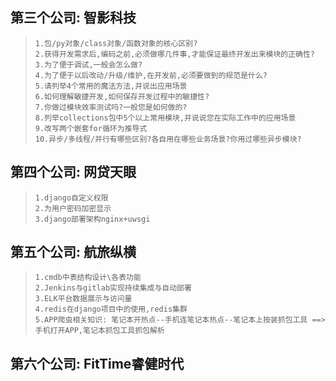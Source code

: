 ## 第三个公司: 智影科技
>```
>1.包/py对象/class对象/函数对象的核心区别?
>2.获得开发需求后,编码之前,必须做哪几件事,才能保证最终开发出来模块的正确性?
>3.为了便于调试,一般会怎么做?
>4.为了便于以后改动/升级/维护,在开发前,必须要做到的规范是什么?
>5.请列举4个常用的魔法方法,并说出应用场景
>6.如何理解敏捷开发,如何保存开发过程中的敏捷性?
>7.你做过模块效率测试吗?一般您是如何做的?
>8.列举collections包中5个以上常用模块,并说说您在实际工作中的应用场景
>9.改写两个嵌套for循环为推导式
>10.异步/多线程/并行有哪些区别?各自用在哪些业务场景?你用过哪些异步模块?
>```

## 第四个公司: 网贷天眼
>```
>1.django自定义权限
>2.为用户密码加密显示
>3.django部署架构nginx+uwsgi
>```

## 第五个公司: 航旅纵横
>```
>1.cmdb中表结构设计\各表功能
>2.Jenkins与gitlab实现持续集成与自动部署
>3.ELK平台数据展示与访问量
>4.redis在django项目中的使用,redis集群
>5.APP爬虫相关知识: 笔记本开热点--手机连笔记本热点--笔记本上按装抓包工具 ==> 手机打开APP,笔记本抓包工具抓包解析
>```

## 第六个公司: FitTime睿健时代

